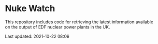 # Nuke Watch

This repository includes code for retrieving the latest information available on the output of EDF nuclear power plants in the UK.

Last updated: 2021-10-22 08:09